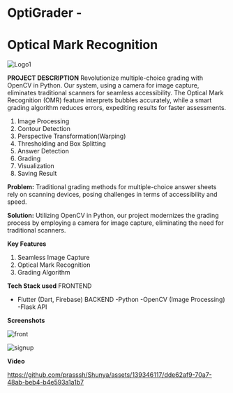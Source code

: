 # OptiGrader -
# Optical Mark Recognition 
![Logo1](https://github.com/prasssh/Shunya/assets/139346117/03348042-d74b-4d0d-9bcf-6bf53db655fa)

**PROJECT DESCRIPTION**
Revolutionize multiple-choice grading with OpenCV in Python. Our system, using a camera for image capture, eliminates traditional scanners for seamless accessibility. The Optical Mark Recognition (OMR) feature interprets bubbles accurately, while a smart grading algorithm reduces errors, expediting results for faster assessments.
1. Image Processing
2. Contour Detection
3. Perspective Transformation(Warping)
4. Thresholding and Box Splitting
5. Answer Detection
6. Grading
7. Visualization
8. Saving Result

**Problem:**
Traditional grading methods for multiple-choice answer sheets rely on scanning devices, posing challenges in terms of accessibility and speed.

**Solution:**
Utilizing OpenCV in Python, our project modernizes the grading process by employing a camera for image capture, eliminating the need for traditional scanners.

**Key Features**
1. Seamless Image Capture
2. Optical Mark Recognition
3. Grading Algorithm


**Tech Stack used**
FRONTEND
- Flutter (Dart, Firebase)
BACKEND
-Python
-OpenCV (Image Processing)
-Flask API

**Screenshots**

![front](https://github.com/prasssh/Shunya/assets/139346117/ac4b545a-4a37-4439-865b-c557a5580beb)

![signup](https://github.com/prasssh/Shunya/assets/139346117/fb8d2d35-a0bb-499d-9343-1d8b643e8739)


**Video**

https://github.com/prasssh/Shunya/assets/139346117/dde62af9-70a7-48ab-beb4-b4e593a1a1b7





